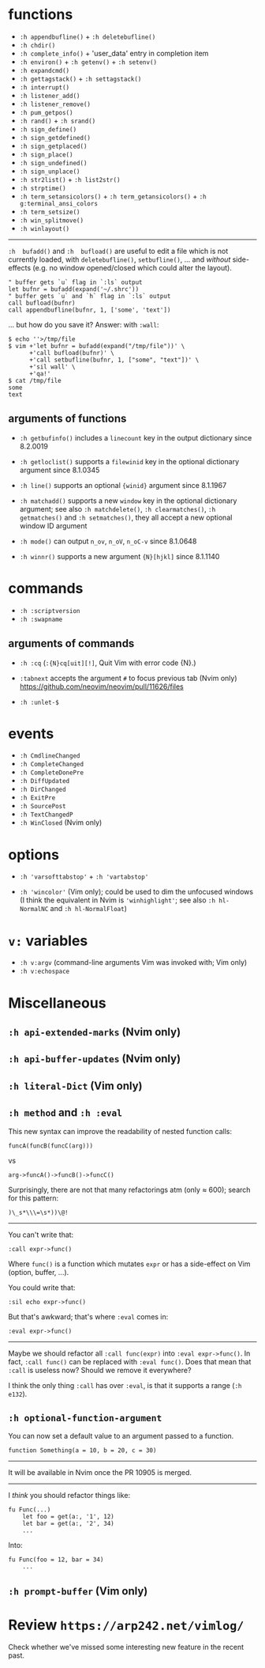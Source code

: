 # functions

   - `:h appendbufline()` + `:h deletebufline()`
   - `:h chdir()`
   - `:h complete_info()` + 'user_data' entry in completion item
   - `:h environ()` + `:h getenv()` + `:h setenv()`
   - `:h expandcmd()`
   - `:h gettagstack()` + `:h settagstack()`
   - `:h interrupt()`
   - `:h listener_add()`
   - `:h listener_remove()`
   - `:h pum_getpos()`
   - `:h rand()` + `:h srand()`
   - `:h sign_define()`
   - `:h sign_getdefined()`
   - `:h sign_getplaced()`
   - `:h sign_place()`
   - `:h sign_undefined()`
   - `:h sign_unplace()`
   - `:h str2list()` + `:h list2str()`
   - `:h strptime()`
   - `:h term_setansicolors()` + `:h term_getansicolors()` + `:h g:terminal_ansi_colors`
   - `:h term_setsize()`
   - `:h win_splitmove()`
   - `:h winlayout()`

---

`:h  bufadd()` and  `:h  bufload()` are  useful  to  edit a  file  which is  not
currently  loaded, with  `deletebufline()`,  `setbufline()`,  ... and  *without*
side-effects (e.g. no window opened/closed which could alter the layout).

    " buffer gets `u` flag in `:ls` output
    let bufnr = bufadd(expand('~/.shrc'))
    " buffer gets `u` and `h` flag in `:ls` output
    call bufload(bufnr)
    call appendbufline(bufnr, 1, ['some', 'text'])

... but how do you save it?
Answer: with `:wall`:

    $ echo ''>/tmp/file
    $ vim +'let bufnr = bufadd(expand("/tmp/file"))' \
          +'call bufload(bufnr)' \
          +'call setbufline(bufnr, 1, ["some", "text"])' \
          +'sil wall' \
          +'qa!'
    $ cat /tmp/file
    some
    text

## arguments of functions

   - `:h getbufinfo()` includes a `linecount` key in the output dictionary since 8.2.0019
   - `:h getloclist()` supports a `filewinid` key in the optional dictionary argument since 8.1.0345
   - `:h line()` supports an optional `{winid}` argument since 8.1.1967

   - `:h matchadd()` supports a new `window` key in the optional dictionary argument;
     see also `:h matchdelete()`, `:h clearmatches()`, `:h getmatches()` and `:h setmatches()`,
     they all accept a new optional window ID argument

   - `:h mode()` can output `n_ov`, `n_oV`, `n_oC-v` since 8.1.0648
   - `:h winnr()` supports a new argument `{N}[hjkl]` since 8.1.1140

##
# commands

   - `:h :scriptversion`
   - `:h :swapname`

## arguments of commands

   - `:h :cq` (`:{N}cq[uit][!]`, Quit Vim with error code {N}.)

   - `:tabnext` accepts the argument `#` to focus previous tab (Nvim only)
     https://github.com/neovim/neovim/pull/11626/files

   - `:h :unlet-$`

##
# events

   - `:h CmdlineChanged`
   - `:h CompleteChanged`
   - `:h CompleteDonePre`
   - `:h DiffUpdated`
   - `:h DirChanged`
   - `:h ExitPre`
   - `:h SourcePost`
   - `:h TextChangedP`
   - `:h WinClosed` (Nvim only)

# options

   - `:h 'varsofttabstop'` + `:h 'vartabstop'`

   - `:h 'wincolor'` (Vim only); could be used to dim the unfocused windows
    (I think the equivalent in Nvim is `'winhighlight'`; see also `:h hl-NormalNC` and `:h hl-NormalFloat`)

# `v:` variables

   - `:h v:argv` (command-line arguments Vim was invoked with; Vim only)
   - `:h v:echospace`

##
# Miscellaneous
## `:h api-extended-marks` (Nvim only)

## `:h api-buffer-updates` (Nvim only)

## `:h literal-Dict` (Vim only)

## `:h method` and `:h :eval`

This new syntax can improve the readability of nested function calls:

    funcA(funcB(funcC(arg)))

  vs

    arg->funcA()->funcB()->funcC()

Surprisingly, there are not that many  refactorings atm (only ≈ 600); search for
this pattern:

    )\_s*\\\=\s*))\@!

---

You can't write that:

    :call expr->func()

Where `func()` is  a function which mutates  `expr` or has a  side-effect on Vim
(option, buffer, ...).

You could write that:

    :sil echo expr->func()

But that's awkward; that's where `:eval` comes in:

    :eval expr->func()

---

Maybe we should refactor all `:call func(expr)` into `:eval expr->func()`.
In fact, `:call func()` can be replaced with `:eval func()`.
Does that mean that `:call` is useless now?
Should we remove it everywhere?

I think  the only thing `:call`  has over `:eval`,  is that it supports  a range
(`:h e132`).

## `:h optional-function-argument`

You can now set a default value to an argument passed to a function.

    function Something(a = 10, b = 20, c = 30)

---

It will be available in Nvim once the PR 10905 is merged.

---

I *think* you should refactor things like:

    fu Func(...)
        let foo = get(a:, '1', 12)
        let bar = get(a:, '2', 34)
        ...

Into:

    fu Func(foo = 12, bar = 34)
        ...

## `:h prompt-buffer` (Vim only)

##
# Review `https://arp242.net/vimlog/`

Check whether we've missed some interesting new feature in the recent past.

